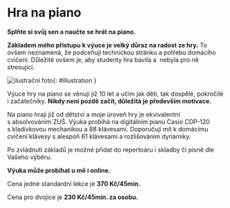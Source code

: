 [//]: # (##NAME## hra-na-piano)
[//]: # (##MENUITEM## Hra na piano)
[//]: # (##DESCRIPTION## hra na piano)
[//]: # (##QUOTE## quotes-hra-na-piano)

# Hra na piano

**Splňte si svůj sen a&nbsp;naučte se hrát na piano.** 

**Základem mého přístupu k výuce je velký důraz na radost ze hry.** To ovšem neznamená, že podceňuji technickou stránku a&nbsp;potřebu domácího cvičení. Důležité ovšem je, aby studenty hra bavila a&nbsp; nebyla pro ně stresující.

![ilustrační foto](/images/hra-na-piano.jpg){: #illustration }

Výuce hry na piano se věnuji již 10 let a&nbsp;učím jak děti, tak dospělé, pokročilé i&nbsp;začátečníky. **Nikdy není pozdě začít, důležitá je především motivace.**

Na piano hraji již od dětství a moje úroveň hry je ekvivalentní s&nbsp;absolvováním ZUŠ. Výuka probíhá na digitálním pianu Casio CDP-120 s&nbsp;kladívkovou mechanikou a&nbsp;88 klávesami. Doporučuji mít k&nbsp;domácímu cvičení klávesy s&nbsp;alespoň 61 klávesami a&nbsp;rozlišováním dynamiky.

Po zvládnutí základů je možné přidat do repertoáru i&nbsp;skladby či písně dle Vašeho výběru.

**Výuka může probíhat u mě i online.**

Cena jedné standardní lekce je **370 Kč/45min.**

Cena pro dvojice je **230 Kč/45min. za osobu.**
